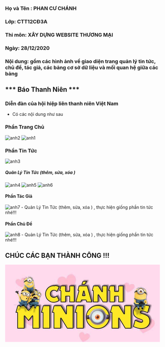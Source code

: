 ### Họ và Tên : PHAN CƯ CHÁNH
### Lớp: CTT12CĐ3A
### Thi môn: XÂY DỰNG WEBSITE THƯƠNG MẠI
### Ngày: 28/12/2020
### Nội dung: gồm các hình ảnh về giao diện trang quản lý tin tức, chủ đề, tác giả, các bảng cơ sở dữ liệu và mối quan hệ giữa các bảng

## *** Báo Thanh Niên ***
### Diễn đàn của hội hiệp liên thanh niên Việt Nam
- Có các nội dung như sau 
### Phần Trang Chủ
<img src="https://www.upsieutoc.com/images/2020/12/28/anh2.png" alt="anh2" border="0">
<img src="https://www.upsieutoc.com/images/2020/12/28/anh1.png" alt="anh1" border="0">

### Phần Tin Tức
<img src="https://www.upsieutoc.com/images/2020/12/28/anh3.png" alt="anh3" border="0">

##### Quản Lý Tin Tức (thêm, sửa, xóa )
<img src="https://www.upsieutoc.com/images/2020/12/28/anh4.png" alt="anh4" border="0">
<img src="https://www.upsieutoc.com/images/2020/12/28/anh5.png" alt="anh5" border="0">
<img src="https://www.upsieutoc.com/images/2020/12/28/anh6.png" alt="anh6" border="0">

#### Phần Tác Giả
<img src="https://www.upsieutoc.com/images/2020/12/28/anh7.png" alt="anh7" border="0">
-  Quản Lý Tin Tức (thêm, sửa, xóa ) , thực hiện giống phần tin tức nhé!!!

#### Phần Chủ Đề
<img src="https://www.upsieutoc.com/images/2020/12/28/anh8.png" alt="anh8" border="0">
-  Quản Lý Tin Tức (thêm, sửa, xóa ) , thực hiện giống phần tin tức nhé!!!

## CHÚC CÁC BẠN THÀNH CÔNG !!!

![image](ezr.png)
